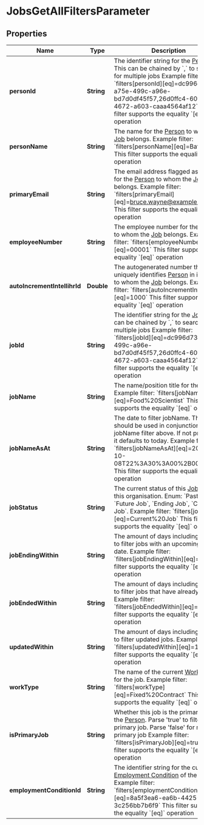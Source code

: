 

# JobsGetAllFiltersParameter


## Properties

| Name | Type | Description | Notes |
|------------ | ------------- | ------------- | -------------|
|**personId** | **String** | The identifier string for the [Person](https://developers.intellihr.io/docs/v1/). This can be chained by &#x60;,&#x60; to search for multiple jobs  Example filter: &#x60;filters[personId][eq]&#x3D;dc996d73-a75e-499c-a96e-bd7d0df45f57,26d0ffc4-60f6-4672-a603-caaa4564af12&#x60;  This filter supports the equality &#x60;[eq]&#x60; operation |  [optional] |
|**personName** | **String** | The name for the [Person](https://developers.intellihr.io/docs/v1/) to whom the [Job](https://developers.intellihr.io/docs/v1/) belongs.  Example filter: &#x60;filters[personName][eq]&#x3D;Batman&#x60;  This filter supports the equality &#x60;[eq]&#x60; operation |  [optional] |
|**primaryEmail** | **String** | The email address flagged as primary for the [Person](https://developers.intellihr.io/docs/v1/) to whom the [Job](https://developers.intellihr.io/docs/v1/) belongs.  Example filter: &#x60;filters[primaryEmail][eq]&#x3D;bruce.wayne@example.com&#x60;  This filter supports the equality &#x60;[eq]&#x60; operation |  [optional] |
|**employeeNumber** | **String** | The employee number for the [Person](https://developers.intellihr.io/docs/v1/) to whom the [Job](https://developers.intellihr.io/docs/v1/) belongs.  Example filter: &#x60;filters[employeeNumber][eq]&#x3D;00001&#x60;  This filter supports the equality &#x60;[eq]&#x60; operation |  [optional] |
|**autoIncrementIntellihrId** | **Double** | The autogenerated number that uniquely identifies [Person](https://developers.intellihr.io/docs/v1/) in intelliHR to whom the [Job](https://developers.intellihr.io/docs/v1/) belongs.  Example filter: &#x60;filters[autoIncrementIntellihrId][eq]&#x3D;1000&#x60;  This filter supports the equality &#x60;[eq]&#x60; operation |  [optional] |
|**jobId** | **String** | The identifier string for the [Job](https://developers.intellihr.io/docs/v1/). This can be chained by &#x60;,&#x60; to search for multiple jobs  Example filter: &#x60;filters[jobId][eq]&#x3D;dc996d73-a75e-499c-a96e-bd7d0df45f57,26d0ffc4-60f6-4672-a603-caaa4564af12&#x60;  This filter supports the equality &#x60;[eq]&#x60; operation |  [optional] |
|**jobName** | **String** | The name/position title for the [Job](https://developers.intellihr.io/docs/v1/).  Example filter: &#x60;filters[jobName][eq]&#x3D;Food%20Scientist&#x60;  This filter supports the equality &#x60;[eq]&#x60; operation |  [optional] |
|**jobNameAsAt** | **String** | The date to filter jobName. This filter should be used in conjunction with jobName filter above. If not provided, it defaults to today.  Example filter: &#x60;filters[jobNameAsAt][eq]&#x3D;2020-10-08T22%3A30%3A00%2B00%3A00&#x60;  This filter supports the equality &#x60;[eq]&#x60; operation |  [optional] |
|**jobStatus** | **String** | The current status of this [Job](https://developers.intellihr.io/docs/v1/) within this organisation. Enum: &#x60;Past Job&#x60;, &#x60;Future Job&#x60;, &#x60;Ending Job&#x60;, &#x60;Current Job&#x60;.  Example filter: &#x60;filters[jobStatus][eq]&#x3D;Current%20Job&#x60;  This filter supports the equality &#x60;[eq]&#x60; operation |  [optional] |
|**jobEndingWithin** | **String** | The amount of days including today to filter jobs with an upcoming end date.  Example filter: &#x60;filters[jobEndingWithin][eq]&#x3D;14&#x60;  This filter supports the equality &#x60;[eq]&#x60; operation |  [optional] |
|**jobEndedWithin** | **String** | The amount of days including today to filter jobs that have already ended.  Example filter: &#x60;filters[jobEndedWithin][eq]&#x3D;14&#x60;  This filter supports the equality &#x60;[eq]&#x60; operation |  [optional] |
|**updatedWithin** | **String** | The amount of days including today to filter updated jobs.  Example filter: &#x60;filters[updatedWithin][eq]&#x3D;14&#x60;  This filter supports the equality &#x60;[eq]&#x60; operation |  [optional] |
|**workType** | **String** | The name of the current [Work Type](https://developers.intellihr.io/docs/v1/) for the job.  Example filter: &#x60;filters[workType][eq]&#x3D;Fixed%20Contract&#x60;  This filter supports the equality &#x60;[eq]&#x60; operation |  [optional] |
|**isPrimaryJob** | **String** | Whether this job is the primary job on the [Person](https://developers.intellihr.io/docs/v1/). Parse &#39;true&#39; to filter primary job. Parse &#39;false&#39; for non-primary job  Example filter: &#x60;filters[isPrimaryJob][eq]&#x3D;true&#x60;  This filter supports the equality &#x60;[eq]&#x60; operation |  [optional] |
|**employmentConditionId** | **String** | The identifier string for the current [Employment Condition](https://developers.intellihr.io/docs/v1/) of the job.  Example filter: &#x60;filters[employmentConditionId][eq]&#x3D;8a5f3ea6-ea6b-4425-8a87-3c256bb7b6f9&#x60;  This filter supports the equality &#x60;[eq]&#x60; operation |  [optional] |



